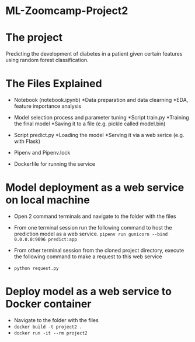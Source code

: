 # ML-Zoomcamp-Project2
# The project
Predicting the development of diabetes in a patient given certain features using random forest classification.

# The Files Explained

* Notebook (notebook.ipynb)
  *Data preparation and data clearning
  *EDA, feature importance analysis

* Model selection process and parameter tuning
  *Script train.py
  *Training the final model
  *Saving it to a file (e.g. pickle called model.bin)

* Script predict.py 
  *Loading the model
  *Serving it via a web serice (e.g. with Flask)

* Pipenv and Pipenv.lock

* Dockerfile for running the service

# Model deployment as a web service on local machine

* Open 2 command terminals and navigate to the folder with the files
* From one terminal session run the following command to host the prediction model as a web service.
```pipenv run gunicorn --bind 0.0.0.0:9696 predict:app```

* From other terminal session from the cloned project directory, execute the following command to make a request to this web service
* ```python request.py```

# Deploy model as a web service to Docker container
* Navigate to the folder with the files
* ```docker build -t project2 .```
* ```docker run -it --rm project2```
